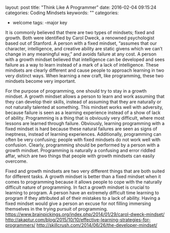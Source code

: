 layout: post
title:  "Think Like A Programmer"
date: 2016-02-04 09:15:24
categories: Coding Mindsets
keywords: ""
categories:
- welcome
tags: 
-major key

It is commonly believed that there are two types of mindsets; fixed and growth. Both were identified by Carol Dweck, a renowned psychologist based out of Stanford. A person with a fixed mindset, “assumes that our character, intelligence, and creative ability are static givens which we can’t change in any meaningful way,” and avoids failure at any cost. A person with a growth mindset believed that intelligence can be developed and sees failure as a way to learn instead of a mark of a lack of intelligence. These mindsets are clearly different and cause people to approach learning in two very distinct ways. When learning a new craft, like programming, these two mindsets become very important.

For the purpose of programming,  one should try to stay in a growth mindset. A growth mindset allows a person to learn and work assuming that they can develop their skills, instead of assuming that they are naturally or not naturally talented at something. This mindset works well with adversity, because failure is seen as a learning experience instead of a show of lack of ability. Programming is a thing that is obviously very difficult, where most lessons are learned through failure. Obviously, learning programming with a fixed mindset is hard because these natural failures are seen as signs of ineptness, instead of learning experiences. Additionally, programming can often be very confusing; people with fixed mindsets do not work well with confusion. Clearly, programming should be performed by a person with a growth mindset. Programming is naturally a confusing and error riddled affar, which are two things that people with growth mindsets can easily overcome.

Fixed and growth mindsets are two very different things that are both suited for different tasks. A growth mindset is better than a fixed mindset when it comes to programming because it allows people to cope with the naturally difficult nature of programming. In fact a growth mindset is crucial to learning to program. A person have an extremely difficult time learning to program if they attributed all of their mistakes to a lack of ability. Having a fixed mindset would give a person an excuse for not filling immersing themselves in the trying pursuit of programming.
https://www.brainpickings.org/index.php/2014/01/29/carol-dweck-mindset/
http://akaptur.com/blog/2015/10/10/effective-learning-strategies-for-programmers/
http://skillcrush.com/2014/06/26/the-developer-mindset/
